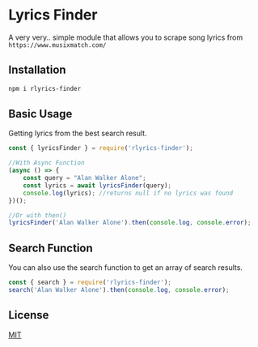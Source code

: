 # Lyrics Finder
A very very.. simple module that allows you to scrape song lyrics from `https://www.musixmatch.com/`

## Installation

```bash
npm i rlyrics-finder
```

## Basic Usage
Getting lyrics from the best search result.
```js
const { lyricsFinder } = require('rlyrics-finder');

//With Async Function
(async () => {
    const query = "Alan Walker Alone";
    const lyrics = await lyricsFinder(query);
    console.log(lyrics); //returns null if no lyrics was found
})();

//Or with then()
lyricsFinder('Alan Walker Alone').then(console.log, console.error);
```

## Search Function
You can also use the search function to get an array of search results.
```js
const { search } = require('rlyrics-finder');
search('Alan Walker Alone').then(console.log, console.error);
```

## License
[MIT](https://choosealicense.com/licenses/mit/)
